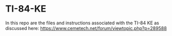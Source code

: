 # TI-84-KE
In this repo are the files and instructions associated with the TI-84 KE as discussed here:
https://www.cemetech.net/forum/viewtopic.php?p=289588
